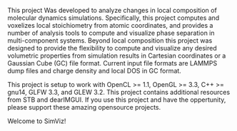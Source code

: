 This project Was developed to analyze changes in local composition of molecular dynamics simulations.
Specifically, this project computes and voxelizes local stoichiometry from atomic coordinates, and provides a number of analysis tools to compute and visualize phase separation in multi-component systems.
Beyond local composition this project was designed to provide the flexibility to compute and visualize any desired volumetric properties from simulation results in Cartesian coordinates or a Gaussian Cube (GC) file format.
Current input file formats are LAMMPS dump files and charge density and local DOS in GC format.

This project is setup to work with OpenCL >= 1.1, OpenGL >= 3.3, C++ >= gnu14, GLFW 3.3, and GLEW 3.2. 
This project contains additional resources from STB and dearIMGUI. If you use this project and have the oppertunity, please support these amazing opensource projects.

Welcome to SimViz!





